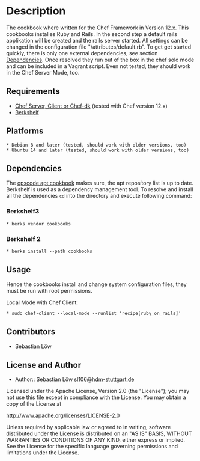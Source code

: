 # Description 
The cookbook where written for the Chef Framework in Version 12.x. This cookbooks installes Ruby and Rails. In the second step a default rails applikation will be created and the rails server started. All settings can be changed in the configuration file "/attributes/default.rb".
To get get started quickly, there is only one external dependencies, see section [Dependencies](#dependencies). Once resolved they run out of the box in the chef solo mode and can be included in a Vagrant script. Even not tested, they should work in the Chef Server Mode, too.


## Requirements
* [Chef Server, Client or Chef-dk](https://www.chef.io) (tested with Chef version 12.x)
* [Berkshelf](http://berkshelf.com/)

## Platforms 
    * Debian 8 and later (tested, should work with older versions, too)
    * Ubuntu 14 and later (tested, should work with older versions, too)

## Dependencies
The [opscode apt cookbook](https://github.com/opscode-cookbooks/apt) makes sure, the apt reposítory list is up to date. 
Berkshelf is used as a dependency management tool. To resolve and install all the dependencies `cd` into the directory and execute following command:

### Berkshelf3
    * berks vendor cookbooks

### Berkshelf 2
    * berks install --path cookbooks

## Usage
Hence the cookbooks install and change system configuration files, they must be run with root permissions.

Local Mode with Chef Client:

    * sudo chef-client --local-mode --runlist 'recipe[ruby_on_rails]'
    
    
## Contributors
* Sebastian Löw

## License and Author
 * Author:: Sebastian Löw sl106@hdm-stuttgart.de
 
Licensed under the Apache License, Version 2.0 (the "License"); you may not use this file except in compliance with the License. You may obtain a copy of the License at

http://www.apache.org/licenses/LICENSE-2.0

Unless required by applicable law or agreed to in writing, software distributed under the License is distributed on an "AS IS" BASIS, WITHOUT WARRANTIES OR CONDITIONS OF ANY KIND, either express or implied. See the License for the specific language governing permissions and limitations under the License.
